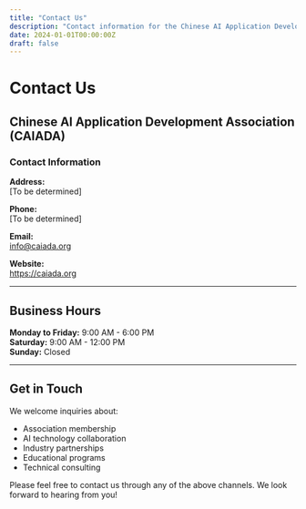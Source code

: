 ```yaml
---
title: "Contact Us"
description: "Contact information for the Chinese AI Application Development Association"
date: 2024-01-01T00:00:00Z
draft: false
---
```


# Contact Us

## Chinese AI Application Development Association (CAIADA)

### Contact Information

**Address:**  
[To be determined]

**Phone:**  
[To be determined]

**Email:**  
info@caiada.org

**Website:**  
https://caiada.org

---

## Business Hours

**Monday to Friday:** 9:00 AM - 6:00 PM  
**Saturday:** 9:00 AM - 12:00 PM  
**Sunday:** Closed

---

## Get in Touch

We welcome inquiries about:
- Association membership
- AI technology collaboration
- Industry partnerships
- Educational programs
- Technical consulting

Please feel free to contact us through any of the above channels. We look forward to hearing from you!